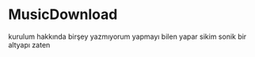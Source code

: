 # MusicDownload

kurulum hakkında birşey yazmıyorum yapmayı bilen yapar sikim sonik bir altyapı zaten
